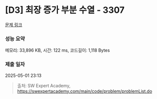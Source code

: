 # [D3] 최장 증가 부분 수열 - 3307 

[문제 링크](https://swexpertacademy.com/main/code/problem/problemDetail.do?contestProbId=AWBOKg-a6l0DFAWr) 

### 성능 요약

메모리: 33,896 KB, 시간: 122 ms, 코드길이: 1,118 Bytes

### 제출 일자

2025-05-01 23:13



> 출처: SW Expert Academy, https://swexpertacademy.com/main/code/problem/problemList.do